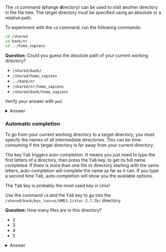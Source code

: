 The `cd` command (**c**hange **d**irectory) can be used to visit another directory in the file tree. 
The target directory must be specified using an absolute or a relative path. 

To experiment with the `cd` command, run the following commands:

```bash
cd /shared
cd bank/nr
cd ../homo_sapiens
```

**Question:** Could you guess the absolute path of your current working directory?

- `/shared/bank/`
- `/shared/homo_sapiens`
- `../bank/nr`
- `/shared/nr/homo_sapiens`
- `/shared/bank/homo_sapiens`

Verify your answer with `pwd`.

<details>
<summary>Answer</summary>

`/shared/bank/homo_sapiens`

</details>

### Automatic completion

To go from your current working directory to a target directory, you must specify the names of all intermediate directories. This can be time-consuming if the target directory is far away from your current directory.

The key <kbd>Tab</kbd> triggers auto-completion. It means you just need to type the first letters of a directory, then press the <kbd>Tab</kbd> key, to get its full name completed. If there is more than one file or directory starting with the same letters, auto-completion will complete the name as far as it can. If you type a second time <kbd>Tab</kbd>, auto-completion will show you the available options.

The <kbd>Tab</kbd> key is probably the most used key in Unix!

Use the command `cd` and the <kbd>Tab</kbd> key to go into the `/shared/bank/bos_taurus/UMD3.1/star-2.7.2b/` directory.

**Question:** How many files are in this directory?

- 2
- 3
- 4
- 5

<details>
<summary>Answer</summary>

5 files

</details>
